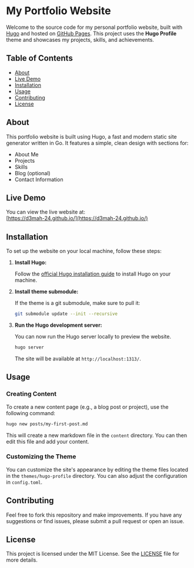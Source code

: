 # My Portfolio Website

Welcome to the source code for my personal portfolio website, built with [Hugo](https://gohugo.io/) and hosted on [GitHub Pages](https://pages.github.com/). This project uses the **Hugo Profile** theme and showcases my projects, skills, and achievements.

## Table of Contents

- [About](#about)
- [Live Demo](#live-demo)
- [Installation](#installation)
- [Usage](#usage)
- [Contributing](#contributing)
- [License](#license)

## About

This portfolio website is built using Hugo, a fast and modern static site generator written in Go. It features a simple, clean design with sections for:

- About Me
- Projects
- Skills
- Blog (optional)
- Contact Information

## Live Demo

You can view the live website at:  
[https://d3mah-24.github.io/](https://d3mah-24.github.io/)

## Installation

To set up the website on your local machine, follow these steps:

1. **Install Hugo:**

   Follow the [official Hugo installation guide](https://gohugo.io/getting-started/installing/) to install Hugo on your machine.

2. **Install theme submodule:**

   If the theme is a git submodule, make sure to pull it:

   ```bash
   git submodule update --init --recursive
   ```

3. **Run the Hugo development server:**

   You can now run the Hugo server locally to preview the website.

   ```bash
   hugo server
   ```

   The site will be available at `http://localhost:1313/`.

## Usage

### Creating Content

To create a new content page (e.g., a blog post or project), use the following command:

```bash
hugo new posts/my-first-post.md
```

This will create a new markdown file in the `content` directory. You can then edit this file and add your content.

### Customizing the Theme

You can customize the site's appearance by editing the theme files located in the `themes/hugo-profile` directory. You can also adjust the configuration in `config.toml`.

## Contributing

Feel free to fork this repository and make improvements. If you have any suggestions or find issues, please submit a pull request or open an issue.

## License

This project is licensed under the MIT License. See the [LICENSE](LICENSE) file for more details.
